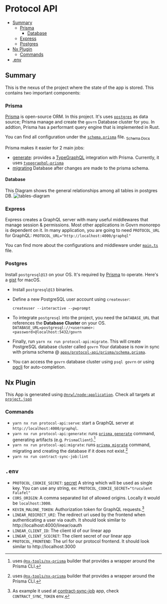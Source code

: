 # Protocol API

- [Summary](#summary)
  - [Prisma](#prisma)
    - [Database](#database)
  - [Express](#express)
  - [Postgres](#postgres)
- [Nx Plugin](#nx-plugin)
  - [Commands](#commands)
- [\.env](#env)

## Summary

This is the nexus of the project where the state of the app is stored. This contains two important components:

### Prisma

[Prisma](https://www.prisma.io/docs/) is open-source ORM. In this project. It's uses [`postgres`](../../README.md#postgres) as data source; Prisma manage and create the `govrn` Database cluster for you. In addtion, Prisma has a performant query engine that is implemented in Rust.

You can find all configuration under the [`schema.prisma`](./src/prisma/schema.prisma) file. [<sub>Schema Docs</sub>](https://www.prisma.io/docs/guides/database/developing-with-prisma-migrate#create-migrations)

Prisma makes it easier for 2 main jobs:

- [generate](#generate): provides a [TypeGraphQL](https://typegraphql.com/) integration with Prisma. Currently, it uses [`typegraphql-prisma`](https://github.com/MichalLytek/typegraphql-prisma)
- [migrating](https://www.prisma.io/docs/guides/database/developing-with-prisma-migrate#create-migrations) Database after changes are made to the prisma schema.

#### Database

This Diagram shows the general relationships among all tables in postgres DB.
![tables-diagram]

### Express

Express creates a GraphQL server with many useful middlewares that manage session & permissions. Most other applications in Govrn monorepo is dependent on it. In many application, you are going to need `PROTOCOL_URL` for GraphQL:
`PROTOCOL_URL="http://localhost:4000/graphql"`

You can find more about the configurations and middleware under [`main.ts`](./src/main.ts) file.

### Postgres

Install `postgresql@13` on your OS. It's required by [Prisma](#prisma) to operate.
Here's a [gist](https://gist.github.com/amrro/e996f84610f074bc2d734f52356be01f) for macOS.

- Install `postgresql@13` binaries.
- Define a new PostgreSQL user account using `createuser`:

  `createuser --interactive --pwprompt`

- To integrate `postgresql` into the project, you need the `DATABASE_URL` that references the **Database Cluster** on your OS.
  `DATABASE_URL=postgresql://<username>:<password>@localhost:5432/govrn`
- Finally, run `yarn nx run protocol-api:migrate`. This will create PostgreSQL database cluster called `govrn`
  Your database is now in sync with prisma schema @ [`apps/protocol-api/prisma/schema.prisma`](./src/prisma/schema.prisma).
- You can access the `govrn` database cluster using `psql govrn` or using [pgcli](https://github.com/dbcli/pgcli) for auto-completion.

## Nx Plugin

This App is generated using [`@nrwl/node:application`](https://nx.dev/packages/node/generators/application). Check all targets at [`project.json`](./project.json)

### Commands

- `yarn nx run protocol-api:serve`: start a GraphQL server at `http://localhost:4000/graphql`.
- `yarn nx run protocol-api:generate`: runs [`prisma generate`](https://www.prisma.io/docs/reference/api-reference/command-reference#generate) command, generating artifacts (e.g. `PrismaClient`).[^1]
- `yarn nx run protocol-api:migrate`: runs [`prisma migrate`](https://www.prisma.io/docs/reference/api-reference/command-reference#prisma-migrate) command, migrating and creating the database if it does not exist.[^1]
- `yarn nx run contract-sync-job:lint`

## `.env`

- `PROTOCOL_COOKIE_SECRET`: [secret](https://github.com/expressjs/cookie-session#secret) A string which will be used as single key. You can use any string, ex: `PROTOCOL_COOKIE_SECRET="truculent Falafel"`
- `CORS_ORIGIN`: A comma separated list of allowed origins. Locally it would be `localhost:3000`.
- `KEVIN_MALONE_TOKEN`: Authorization token for GraphQL requests.[^2]
- `LINEAR_REDIRECT_URI`: The redirect uri used by the frontend when authenticating a user via oauth. It should look similar to http://localhost:4000/linear/oauth
- `LINEAR_CLIENT_ID`: The client id of our linear app
- `LINEAR_CLIENT_SCECRET`: The client secret of our linear app
- `PROTOCOL_FRONTEND`: The url for our protocol frontend. It should look similar to http://localhost:3000

[^1]: uses [`@nx-tools/nx-prisma`](https://github.com/nx-tools/nx-tools/tree/main/packages/nx-prisma) builder that provides a wrapper around the Prisma CLI.
[^2]: As example it used at [contract-sync-job](../../apps/contract-sync-job/) app, check `CONTRACT_SYNC_TOKEN` env.

[tables-diagram]: https://uc23339e6c54300c902cea3be2f9.previews.dropboxusercontent.com/p/thumb/ABkXnXgTK9SVrC4jkheewuGlytV3Am4VVFNfHXzNpqSF5C9vMfA0qKa9Ifn913XUW3xa9DI-3oFRF1wSbkYc-jrCko1PdijKW_YNCvVU8qBIPOJk1uu2IJ8fU-SZ5PeR-TFp0WQd-dDaHXPMDi39Ta7qNXccG9tCXG4ELKh2EQqI8oOzxyxUoLsGANnqiYAlc1x97j0NVnKuvKPXsviWqB-0T1w29bD2iNkCbKU0-maHnPcCNUnBtM5Z1QqeTahG9EVkW-ppBLn1EjnG-rUGlmjOSU7W1neA974wgtEZSBwCTCPIz4_9CUdvdpnSuU04Q5npkhQdFCuJimF7ynIdwmEwChwpe0FjlBuZDBJxFcYHE7m4cBW8shIw-Ce8NoUabAWWETke-efYi2t16vLYkpZMJzSy25YrkTso5LSg4i9Fkg/p.png
